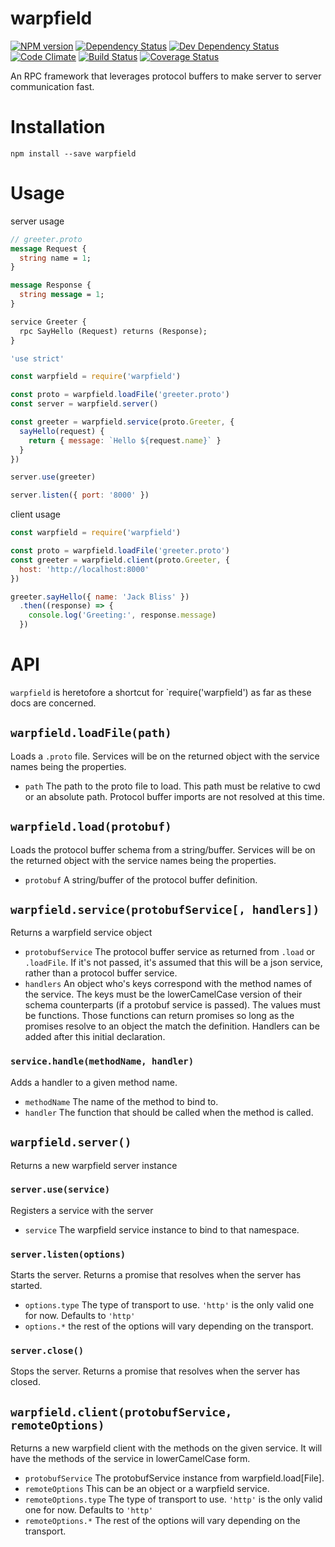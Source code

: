 # warpfield

[![NPM version](http://img.shields.io/npm/v/warpfield.svg?style=flat)](https://www.npmjs.org/package/warpfield)
[![Dependency Status](http://img.shields.io/david/ksmithut/warpfield.svg?style=flat)](https://david-dm.org/ksmithut/warpfield)
[![Dev Dependency Status](http://img.shields.io/david/dev/ksmithut/warpfield.svg?style=flat)](https://david-dm.org/ksmithut/warpfield#info=devDependencies&view=table)
[![Code Climate](http://img.shields.io/codeclimate/github/ksmithut/warpfield.svg?style=flat)](https://codeclimate.com/github/ksmithut/warpfield)
[![Build Status](http://img.shields.io/travis/ksmithut/warpfield/master.svg?style=flat)](https://travis-ci.org/ksmithut/warpfield)
[![Coverage Status](http://img.shields.io/codeclimate/coverage/github/ksmithut/warpfield.svg?style=flat)](https://codeclimate.com/github/ksmithut/warpfield)

An RPC framework that leverages protocol buffers to make server to server
communication fast.

# Installation

```
npm install --save warpfield
```

# Usage

server usage

```proto
// greeter.proto
message Request {
  string name = 1;
}

message Response {
  string message = 1;
}

service Greeter {
  rpc SayHello (Request) returns (Response);
}
```

```js
'use strict'

const warpfield = require('warpfield')

const proto = warpfield.loadFile('greeter.proto')
const server = warpfield.server()

const greeter = warpfield.service(proto.Greeter, {
  sayHello(request) {
    return { message: `Hello ${request.name}` }
  }
})

server.use(greeter)

server.listen({ port: '8000' })
```

client usage

```js
const warpfield = require('warpfield')

const proto = warpfield.loadFile('greeter.proto')
const greeter = warpfield.client(proto.Greeter, {
  host: 'http://localhost:8000'
})

greeter.sayHello({ name: 'Jack Bliss' })
  .then((response) => {
    console.log('Greeting:', response.message)
  })
```

# API

`warpfield` is heretofore a shortcut for `require('warpfield') as far as
these docs are concerned.

## `warpfield.loadFile(path)`

Loads a `.proto` file. Services will be on the returned object with the service
names being the properties.

- `path` The path to the proto file to load. This path must be relative to cwd
  or an absolute path. Protocol buffer imports are not resolved at this time.

## `warpfield.load(protobuf)`

Loads the protocol buffer schema from a string/buffer. Services will be on the
returned object with the service names being the properties.

- `protobuf` A string/buffer of the protocol buffer definition.

## `warpfield.service(protobufService[, handlers])`

Returns a warpfield service object

- `protobufService` The protocol buffer service as returned from `.load` or
  `.loadFile`. If it's not passed, it's assumed that this will be a json
  service, rather than a protocol buffer service.
- `handlers` An object who's keys correspond with the method names of the
  service. The keys must be the lowerCamelCase version of their schema
  counterparts (if a protobuf service is passed). The values must be functions.
  Those functions can return promises so long as the promises resolve to an
  object the match the definition. Handlers can be added after this initial
  declaration.

### `service.handle(methodName, handler)`

Adds a handler to a given method name.

- `methodName` The name of the method to bind to.
- `handler` The function that should be called when the method is called.

## `warpfield.server()`

Returns a new warpfield server instance

### `server.use(service)`

Registers a service with the server

- `service` The warpfield service instance to bind to that namespace.

### `server.listen(options)`

Starts the server. Returns a promise that resolves when the server has started.

- `options.type` The type of transport to use. `'http'` is the only valid one
  for now. Defaults to `'http'`
- `options.*` the rest of the options will vary depending on the transport.

### `server.close()`

Stops the server. Returns a promise that resolves when the server has closed.

## `warpfield.client(protobufService, remoteOptions)`

Returns a new warpfield client with the methods on the given service. It will
have the methods of the service in lowerCamelCase form.

- `protobufService` The protobufService instance from warpfield.load[File].
- `remoteOptions` This can be an object or a warpfield service.
- `remoteOptions.type` The type of transport to use. `'http'` is the only valid
  one for now. Defaults to `'http'`
- `remoteOptions.*` The rest of the options will vary depending on the
  transport.

